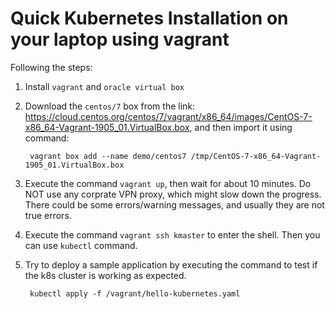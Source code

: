 # Quick Kubernetes Installation on your laptop using vagrant

Following the steps:
1. Install `vagrant` and `oracle virtual box`

2. Download the `centos/7` box from the link: https://cloud.centos.org/centos/7/vagrant/x86_64/images/CentOS-7-x86_64-Vagrant-1905_01.VirtualBox.box, and then import it using command: 
        
        vagrant box add --name demo/centos7 /tmp/CentOS-7-x86_64-Vagrant-1905_01.VirtualBox.box

3. Execute the command `vagrant up`, then wait for about 10 minutes.  Do NOT use any corprate VPN proxy, which might slow down the progress.  There could be some errors/warning messages, and usually they are not true errors. 

4. Execute the command `vagrant ssh kmaster` to enter the shell.  Then you can use `kubectl` command. 

5. Try to deploy a sample application by executing the command to test if the k8s cluster is working as expected. 

        kubectl apply -f /vagrant/hello-kubernetes.yaml
    
